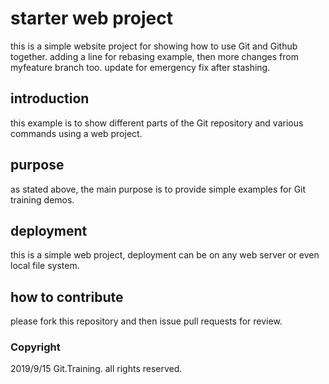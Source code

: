 # starter web project 

this is a simple website project for showing how to use Git and Github together. adding a line for rebasing example, then more changes from myfeature branch too. update for emergency fix after stashing.

## introduction

this example is to show different parts of the Git repository and various commands using a web project.

## purpose

as stated above, the main purpose is to provide simple examples for Git training demos.

## deployment

this is a simple web project, deployment can be on any web server or even local file system.

## how to contribute

please fork this repository and then issue pull requests for review.

### Copyright

2019/9/15 Git.Training. all rights reserved.